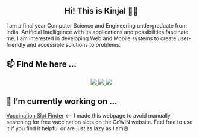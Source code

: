 <h2 align="center"> Hi! This is Kinjal 👋🏻 </h2>

I am a final year Computer Science and Engineering undergraduate from India. Artificial Intelligence with its applications and possibilities fascinate me. I am interested in developing Web and Mobile systems to create user-friendly and accessible solutions to problems.

📫 Find Me here ...
---

<p align="center">
  <a href="mailto:kinjalray10@gmail.com">
    <img src="https://cdn4.iconfinder.com/data/icons/logos-and-brands/512/147_Gmail_logo_logos-64.png">
  </a>
  <a href="https://www.linkedin.com/in/kinjal-percy-ray/">
    <img src="https://cdn1.iconfinder.com/data/icons/logotypes/32/square-linkedin-64.png">
  </a>
  <a href="https://www.quora.com/profile/Kinjal-Ray-1">
    <img src="https://cdn4.iconfinder.com/data/icons/logos-and-brands/512/271_Quora_logo-64.png">
  </a>  
</p>


🔭 I’m currently working on ...
---
[Vaccination Slot Finder](https://percyspecter.github.io/covid-vaccination-slot-finder/) <-- I made this webpage to avoid manually searching for free vaccination slots on the CoWIN website. Feel free to use it if you find it helpful or are just as lazy as I am😅
<!--
**PercySpecter/PercySpecter** is a ✨ _special_ ✨ repository because its `README.md` (this file) appears on your GitHub profile.

Here are some ideas to get you started:

- 🔭 I’m currently working on ...
- 🌱 I’m currently learning ...
- 👯 I’m looking to collaborate on ...
- 🤔 I’m looking for help with ...
- 💬 Ask me about ...
- 📫 How to reach me: ...
- 😄 Pronouns: ...
- ⚡ Fun fact: ...
-->
